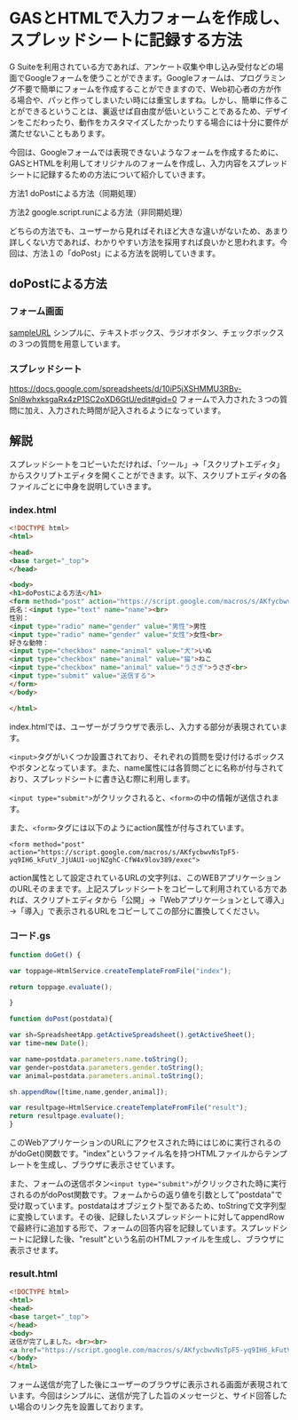 # GASとHTMLで入力フォームを作成し、スプレッドシートに記録する方法
G Suiteを利用されている方であれば、アンケート収集や申し込み受付などの場面でGoogleフォームを使うことができます。Googleフォームは、プログラミング不要で簡単にフォームを作成することができますので、Web初心者の方が作る場合や、パッと作ってしまいたい時には重宝しますね。しかし、簡単に作ることができるということは、裏返せば自由度が低いということであるため、デザインをこだわったり、動作をカスタマイズしたかったりする場合には十分に要件が満たせないこともあります。

今回は、Googleフォームでは表現できないようなフォームを作成するために、GASとHTMLを利用してオリジナルのフォームを作成し、入力内容をスプレッドシートに記録するための方法について紹介していきます。

方法1 doPostによる方法（同期処理）

方法2 google.script.runによる方法（非同期処理）

どちらの方法でも、ユーザーから見ればそれほど大きな違いがないため、あまり詳しくない方であれば、わかりやすい方法を採用すれば良いかと思われます。今回は、方法１の「doPost」による方法を説明していきます。

## doPostによる方法
### フォーム画面
[sampleURL](https://script.google.com/macros/s/AKfycbwvNsTpF5-yq9IH6_kFutV_JjUAU1-uojNZghC-CfW4x9lov389/exec)
シンプルに、テキストボックス、ラジオボタン、チェックボックスの３つの質問を用意しています。

### スプレッドシート
https://docs.google.com/spreadsheets/d/10iP5jXSHMMU3RBv-Snl8whxksgaRx4zP1SC2oXD6GtU/edit#gid=0
フォームで入力された３つの質問に加え、入力された時間が記入されるようになっています。

## 解説
スプレッドシートをコピーいただければ、「ツール」→「スクリプトエディタ」からスクリプトエディタを開くことができます。以下、スクリプトエディタの各ファイルごとに中身を説明していきます。

### index.html
~~~html
<!DOCTYPE html>
<html>

<head>
<base target="_top">
</head>

<body>
<h1>doPostによる方法</h1>
<form method="post" action="https://script.google.com/macros/s/AKfycbwvNsTpF5-yq9IH6_kFutV_JjUAU1-uojNZghC-CfW4x9lov389/exec">
氏名：<input type="text" name="name"><br>
性別：
<input type="radio" name="gender" value="男性">男性
<input type="radio" name="gender" value="女性">女性<br>
好きな動物：
<input type="checkbox" name="animal" value="犬">いぬ
<input type="checkbox" name="animal" value="猫">ねこ
<input type="checkbox" name="animal" value="うさぎ">うさぎ<br>
<input type="submit" value="送信する">
</form>
</body>

</html>
~~~
index.htmlでは、ユーザーがブラウザで表示し、入力する部分が表現されています。

`<input>`タグがいくつか設置されており、それぞれの質問を受け付けるボックスやボタンとなっています。また、name属性には各質問ごとに名称が付与されており、スプレッドシートに書き込む際に利用します。

`<input type="submit">`がクリックされると、`<form>`の中の情報が送信されます。

また、`<form>`タグには以下のようにaction属性が付与されています。

`<form method="post" action="https://script.google.com/macros/s/AKfycbwvNsTpF5-yq9IH6_kFutV_JjUAU1-uojNZghC-CfW4x9lov389/exec">`

action属性として設定されているURLの文字列は、このWEBアプリケーションのURLそのままです。上記スプレッドシートをコピーして利用されている方であれば、スクリプトエディタから「公開」→「Webアプリケーションとして導入」→「導入」で表示されるURLをコピーしてこの部分に置換してください。

### コード.gs
~~~javascript
function doGet() {

var toppage=HtmlService.createTemplateFromFile("index");

return toppage.evaluate();

}

function doPost(postdata){

var sh=SpreadsheetApp.getActiveSpreadsheet().getActiveSheet();
var time=new Date();

var name=postdata.parameters.name.toString();
var gender=postdata.parameters.gender.toString();
var animal=postdata.parameters.animal.toString();

sh.appendRow([time,name,gender,animal]);

var resultpage=HtmlService.createTemplateFromFile("result");
return resultpage.evaluate();
}
~~~
このWebアプリケーションのURLにアクセスされた時にはじめに実行されるのがdoGet()関数です。"index"というファイル名を持つHTMLファイルからテンプレートを生成し、ブラウザに表示させています。

また、フォームの送信ボタン`<input type="submit">`がクリックされた時に実行されるのがdoPost関数です。フォームからの返り値を引数として"postdata"で受け取っています。postdataはオブジェクト型であるため、toStringで文字列型に変換しています。その後、記録したいスプレッドシートに対してappendRowで最終行に追加する形で、フォームの回答内容を記録しています。スプレッドシートに記録した後、"result"という名前のHTMLファイルを生成し、ブラウザに表示させます。

### result.html
~~~html
<!DOCTYPE html>
<html>
<head>
<base target="_top">
</head>
<body>
送信が完了しました。<br><br>
<a href="https://script.google.com/macros/s/AKfycbwvNsTpF5-yq9IH6_kFutV_JjUAU1-uojNZghC-CfW4x9lov389/exec">もう一度回答する</a>
</body>
</html>
~~~
フォーム送信が完了した後にユーザーのブラウザに表示される画面が表現されています。今回はシンプルに、送信が完了した旨のメッセージと、サイド回答したい場合のリンク先を設置しております。
